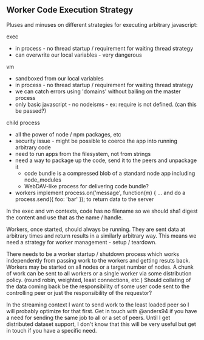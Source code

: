 Worker Code Execution Strategy
------------------------------
Pluses and minuses on different strategies for executing arbitrary javascript:

exec
  * in process - no thread startup / requirement for waiting thread strategy
  * can overwrite our local variables - very dangerous

vm
  * sandboxed from our local variables
  * in process - no thread startup / requirement for waiting thread strategy
  * we can catch errors using 'domains' without bailing on the master process
  * only basic javascript - no nodeisms - ex: require is not defined. (can this be passed?)

child process
  * all the power of node / npm packages, etc
  * security issue - might be possible to coerce the app into running arbitrary code
  * need to run apps from the filesystem, not from strings
  * need a way to package up the code, send it to the peers and unpackage it
    * code bundle is a compressed blob of a standard node app including node_modules
    * WebDAV-like process for delivering code bundle?
  * workers implement process.on('message', function(m) { ... and do a 
    process.send({ foo: 'bar' }); to return data to the server

In the exec and vm contexts, code has no filename so we should sha1 digest the content 
and use that as the name / handle.

Workers, once started, should always be running. They are sent data at arbitrary times 
and return results in a similarly arbitrary way. This means we need a strategy for 
worker management - setup / teardown.

There needs to be a worker startup / shutdown process which works independently from 
passing work to the workers and getting resuts back. Workers may be started on all nodes 
or a target number of nodes. A chunk of work can be sent to all workers or a single worker
via some distribution policy. (round robin, weighted, least connections, etc.) Should 
collating of the data coming back be the responsibility of some user code sent to the
controlling peer or just the responsibility of the requestor?

In the streaming context I want to send work to the least loaded peer so I will probably
optimize for that first. Get in touch with @anders94 if you have a need for sending the
same job to all or a set of peers. Until I get distributed dataset support, I don't know 
that this will be very useful but get in touch if you have a specific need.
